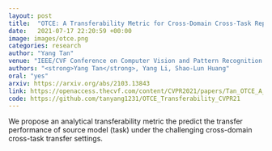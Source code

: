 ```yaml
---
layout: post
title:  "OTCE: A Transferability Metric for Cross-Domain Cross-Task Representations"
date:   2021-07-17 22:20:59 +00:00
image: images/otce.png
categories: research
author: "Yang Tan"
venue: "IEEE/CVF Conference on Computer Vision and Pattern Recognition (CVPR)"
authors: "<strong>Yang Tan</strong>, Yang Li, Shao-Lun Huang"
oral: "yes"
arxiv: https://arxiv.org/abs/2103.13843
link: https://openaccess.thecvf.com/content/CVPR2021/papers/Tan_OTCE_A_Transferability_Metric_for_Cross-Domain_Cross-Task_Representations_CVPR_2021_paper.pdf
code: https://github.com/tanyang1231/OTCE_Transferability_CVPR21
---
```

We propose an analytical transferability metric the predict the transfer performance of source model (task) under the challenging cross-domain cross-task transfer settings.

